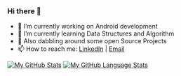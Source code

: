 ### Hi there 👋

<!--
**kavita121/kavita121** is a ✨ _special_ ✨ repository because its `README.md` (this file) appears on your GitHub profile.-->

- 🔭 I’m currently working on Android development
- 🚀 I’m currently learning Data Structures and Algorithm
- 🌱 Also dabbling around some open Source Projects
- 📫 How to reach me: [LinkedIn](https://www.linkedin.com/in/kavita121/) | [Email](mailto:kavita12180@gmail.com)



[![My GitHub Stats](https://github-readme-stats.vercel.app/api/?username=kavita121&count_private=true&theme=tokyonight&showicons=true)]()
[![My GitHub Language Stats](https://github-readme-stats.vercel.app/api/top-langs/?username=kavita121&langs_count=5&theme=tokyonight)]()

